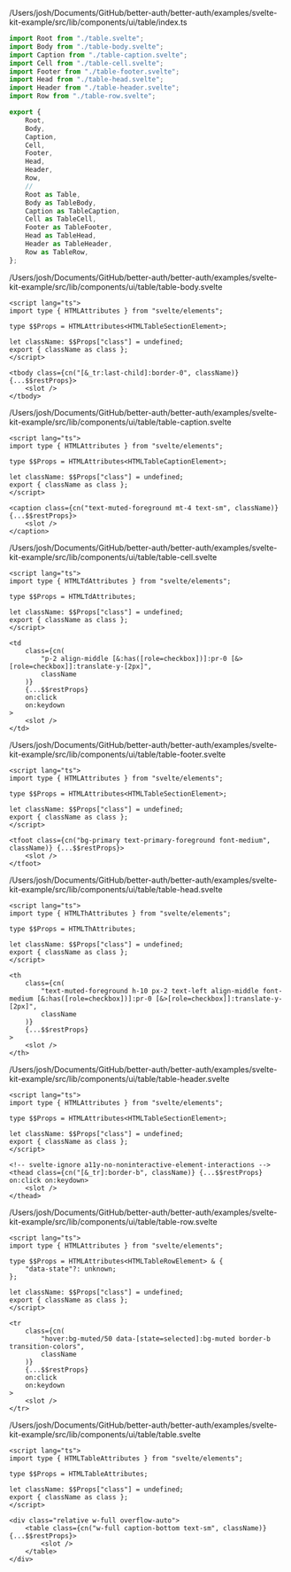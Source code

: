 /Users/josh/Documents/GitHub/better-auth/better-auth/examples/svelte-kit-example/src/lib/components/ui/table/index.ts
```typescript
import Root from "./table.svelte";
import Body from "./table-body.svelte";
import Caption from "./table-caption.svelte";
import Cell from "./table-cell.svelte";
import Footer from "./table-footer.svelte";
import Head from "./table-head.svelte";
import Header from "./table-header.svelte";
import Row from "./table-row.svelte";

export {
	Root,
	Body,
	Caption,
	Cell,
	Footer,
	Head,
	Header,
	Row,
	//
	Root as Table,
	Body as TableBody,
	Caption as TableCaption,
	Cell as TableCell,
	Footer as TableFooter,
	Head as TableHead,
	Header as TableHeader,
	Row as TableRow,
};

```
/Users/josh/Documents/GitHub/better-auth/better-auth/examples/svelte-kit-example/src/lib/components/ui/table/table-body.svelte
```
<script lang="ts">
import type { HTMLAttributes } from "svelte/elements";

type $$Props = HTMLAttributes<HTMLTableSectionElement>;

let className: $$Props["class"] = undefined;
export { className as class };
</script>

<tbody class={cn("[&_tr:last-child]:border-0", className)} {...$$restProps}>
	<slot />
</tbody>

```
/Users/josh/Documents/GitHub/better-auth/better-auth/examples/svelte-kit-example/src/lib/components/ui/table/table-caption.svelte
```
<script lang="ts">
import type { HTMLAttributes } from "svelte/elements";

type $$Props = HTMLAttributes<HTMLTableCaptionElement>;

let className: $$Props["class"] = undefined;
export { className as class };
</script>

<caption class={cn("text-muted-foreground mt-4 text-sm", className)} {...$$restProps}>
	<slot />
</caption>

```
/Users/josh/Documents/GitHub/better-auth/better-auth/examples/svelte-kit-example/src/lib/components/ui/table/table-cell.svelte
```
<script lang="ts">
import type { HTMLTdAttributes } from "svelte/elements";

type $$Props = HTMLTdAttributes;

let className: $$Props["class"] = undefined;
export { className as class };
</script>

<td
	class={cn(
		"p-2 align-middle [&:has([role=checkbox])]:pr-0 [&>[role=checkbox]]:translate-y-[2px]",
		className
	)}
	{...$$restProps}
	on:click
	on:keydown
>
	<slot />
</td>

```
/Users/josh/Documents/GitHub/better-auth/better-auth/examples/svelte-kit-example/src/lib/components/ui/table/table-footer.svelte
```
<script lang="ts">
import type { HTMLAttributes } from "svelte/elements";

type $$Props = HTMLAttributes<HTMLTableSectionElement>;

let className: $$Props["class"] = undefined;
export { className as class };
</script>

<tfoot class={cn("bg-primary text-primary-foreground font-medium", className)} {...$$restProps}>
	<slot />
</tfoot>

```
/Users/josh/Documents/GitHub/better-auth/better-auth/examples/svelte-kit-example/src/lib/components/ui/table/table-head.svelte
```
<script lang="ts">
import type { HTMLThAttributes } from "svelte/elements";

type $$Props = HTMLThAttributes;

let className: $$Props["class"] = undefined;
export { className as class };
</script>

<th
	class={cn(
		"text-muted-foreground h-10 px-2 text-left align-middle font-medium [&:has([role=checkbox])]:pr-0 [&>[role=checkbox]]:translate-y-[2px]",
		className
	)}
	{...$$restProps}
>
	<slot />
</th>

```
/Users/josh/Documents/GitHub/better-auth/better-auth/examples/svelte-kit-example/src/lib/components/ui/table/table-header.svelte
```
<script lang="ts">
import type { HTMLAttributes } from "svelte/elements";

type $$Props = HTMLAttributes<HTMLTableSectionElement>;

let className: $$Props["class"] = undefined;
export { className as class };
</script>

<!-- svelte-ignore a11y-no-noninteractive-element-interactions -->
<thead class={cn("[&_tr]:border-b", className)} {...$$restProps} on:click on:keydown>
	<slot />
</thead>

```
/Users/josh/Documents/GitHub/better-auth/better-auth/examples/svelte-kit-example/src/lib/components/ui/table/table-row.svelte
```
<script lang="ts">
import type { HTMLAttributes } from "svelte/elements";

type $$Props = HTMLAttributes<HTMLTableRowElement> & {
	"data-state"?: unknown;
};

let className: $$Props["class"] = undefined;
export { className as class };
</script>

<tr
	class={cn(
		"hover:bg-muted/50 data-[state=selected]:bg-muted border-b transition-colors",
		className
	)}
	{...$$restProps}
	on:click
	on:keydown
>
	<slot />
</tr>

```
/Users/josh/Documents/GitHub/better-auth/better-auth/examples/svelte-kit-example/src/lib/components/ui/table/table.svelte
```
<script lang="ts">
import type { HTMLTableAttributes } from "svelte/elements";

type $$Props = HTMLTableAttributes;

let className: $$Props["class"] = undefined;
export { className as class };
</script>

<div class="relative w-full overflow-auto">
	<table class={cn("w-full caption-bottom text-sm", className)} {...$$restProps}>
		<slot />
	</table>
</div>

```
